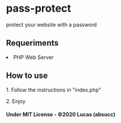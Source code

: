 # pass-protect
protect your website with a password

## Requeriments
<li>PHP Web Server</li>

## How to use
<p>1. Follow the instructions in "index.php"</p>
<p>2. Enjoy</p>

#### Under MIT License - ©2020 Lucas (absucc)
